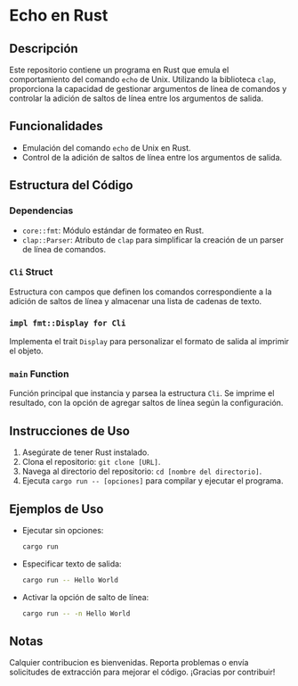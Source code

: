 # Echo en Rust

## Descripción

Este repositorio contiene un programa en Rust que emula el comportamiento del comando `echo` de Unix. Utilizando la biblioteca `clap`, proporciona la capacidad de gestionar argumentos de línea de comandos y controlar la adición de saltos de línea entre los argumentos de salida.

## Funcionalidades

- Emulación del comando `echo` de Unix en Rust.
- Control de la adición de saltos de línea entre los argumentos de salida.

## Estructura del Código

### Dependencias

- `core::fmt`: Módulo estándar de formateo en Rust.
- `clap::Parser`: Atributo de `clap` para simplificar la creación de un parser de línea de comandos.

### `Cli` Struct

Estructura con campos que definen los comandos correspondiente a la adición de saltos de línea y almacenar una lista de cadenas de texto.

### `impl fmt::Display for Cli`

Implementa el trait `Display` para personalizar el formato de salida al imprimir el objeto.

### `main` Function

Función principal que instancia y parsea la estructura `Cli`. Se imprime el resultado, con la opción de agregar saltos de línea según la configuración.

## Instrucciones de Uso

1. Asegúrate de tener Rust instalado.
2. Clona el repositorio: `git clone [URL]`.
3. Navega al directorio del repositorio: `cd [nombre del directorio]`.
4. Ejecuta `cargo run -- [opciones]` para compilar y ejecutar el programa.

## Ejemplos de Uso

- Ejecutar sin opciones:
  ```bash
  cargo run
  ```

- Especificar texto de salida:
  ```bash
  cargo run -- Hello World
  ```

- Activar la opción de salto de línea:
  ```bash
  cargo run -- -n Hello World
  ```

## Notas

Calquier contribucion es bienvenidas. Reporta problemas o envía solicitudes de extracción para mejorar el código. ¡Gracias por contribuir!

